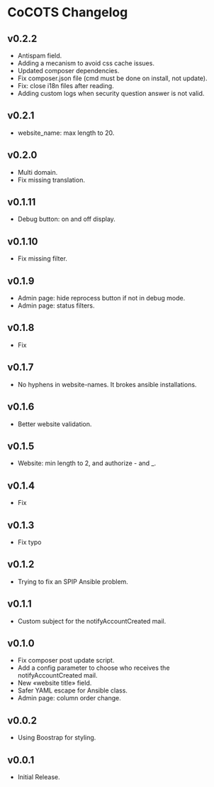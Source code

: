 # CoCOTS Changelog

## v0.2.2

* Antispam field.
* Adding a mecanism to avoid css cache issues.
* Updated composer dependencies.
* Fix composer.json file (cmd must be done on install, not update).
* Fix: close i18n files after reading.
* Adding custom logs when security question answer is not valid.

## v0.2.1

* website_name: max length to 20.

## v0.2.0

* Multi domain.
* Fix missing translation.

## v0.1.11

* Debug button: on and off display.

## v0.1.10

* Fix missing filter.

## v0.1.9

* Admin page: hide reprocess button if not in debug mode.
* Admin page: status filters.

## v0.1.8

* Fix

## v0.1.7

* No hyphens in website-names. It brokes ansible installations.

## v0.1.6

* Better website validation.

## v0.1.5

* Website: min length to 2, and authorize - and _.

## v0.1.4

* Fix

## v0.1.3

* Fix typo

## v0.1.2

* Trying to fix an SPIP Ansible problem.

## v0.1.1

* Custom subject for the notifyAccountCreated mail.

## v0.1.0

* Fix composer post update script.
* Add a config parameter to choose who receives the notifyAccountCreated mail.
* New «website title» field.
* Safer YAML escape for Ansible class.
* Admin page: column order change.

## v0.0.2

* Using Boostrap for styling.

## v0.0.1

* Initial Release.
